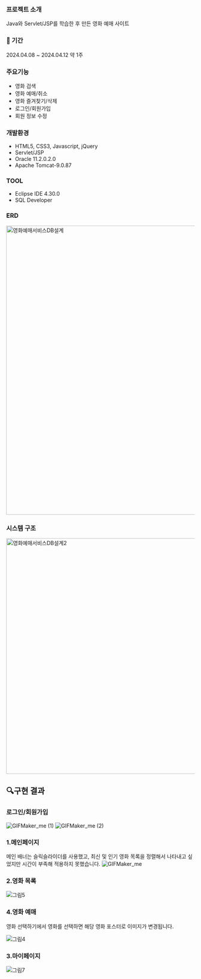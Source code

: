 ### 프로젝트 소개
Java와 Servlet/JSP를 학습한 후 만든 영화 예매 사이트

### :calendar: 기간
2024.04.08 ~ 2024.04.12  약 1주

### 주요기능
- 영화 검색
- 영화 예매/취소
- 영화 즐겨찾기/삭제
- 로그인/회원가입
- 회원 정보 수정

### 개발환경
- HTML5, CSS3, Javascript, jQuery
- Servlet/JSP
- Oracle 11.2.0.2.0
- Apache Tomcat-9.0.87
### TOOL 
- Eclipse IDE 4.30.0
- SQL Developer

### ERD
<img width="773" alt="영화예매서비스DB설계" src="https://github.com/user-attachments/assets/ed2a1d08-ce96-4dc0-951f-cd35333024d6">

### 시스템 구조
<img width="630" alt="영화예매서비스DB설계2" src="https://github.com/user-attachments/assets/9dc8d901-83ea-4cf3-908c-265204748a2a">

## :mag:구현 결과
### 로그인/회원가입
![GIFMaker_me (1)](https://github.com/user-attachments/assets/92e1b26e-89b5-4705-bdf7-db57dd5d8b10)
![GIFMaker_me (2)](https://github.com/user-attachments/assets/6e412a70-da82-4928-97e8-66b3a6eb2939)

### 1.메인페이지
메인 배너는 슬릭슬라이더를 사용했고, 최신 및 인기 영화 목록을 정렬해서 나타내고 싶었지만 시간이 부족해 적용하지 못했습니다.
![GIFMaker_me](https://github.com/user-attachments/assets/844c894d-3068-4b7d-8f50-d0d11e3d8599)

### 2.영화 목록

![그림5](https://github.com/user-attachments/assets/8f41623e-1a2e-46c7-bb05-dffe835c0328)

### 4.영화 예매
영화 선택하기에서 영화를 선택하면 해당 영화 포스터로 이미지가 변경됩니다.

![그림4](https://github.com/user-attachments/assets/d782b9b8-2e07-40ca-9b28-313b69723383)

### 3.마이페이지
![그림7](https://github.com/user-attachments/assets/b84396d5-482f-46b3-9bfe-1d07fc3f6efd)
